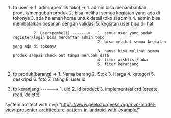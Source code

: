 1. tb user =>   1. admin(pemilik toko) ->   1. admin bisa menambahkan produk/mengubah produk
                                            2. bisa melihat semua kegiatan yang ada di tokonya
                                            3. ada halaman home untuk detail toko si admin
                                            4. admin bisa membatalkan pesanan dengan validasi
                                            5. kegiatan user bisa dilihat


                2. User(pembeli) ------->   1. semua user yang sudah register/login bisa mendaftar admin toko
                                            2. bisa melihat semua kegiatan yang ada di tokonya
                                            3. hanya bisa melihat semua produk sampai check out tanpa merubah data
                                            4. fitur wishlist/suka
                                            5. fitur keranjang

2. tb produk(barang) => 1. Nama barang
                        2. Stok 
                        3. Harga
                        4. kategori
                        5. deskripsi
                        6. foto
                        7. rating
                        8. user id

3. tb keranjang ------> 1. uid
                        2. id product
                        3. implementasi crd (create, read, delete)



system arsitect with mvp "https://www.geeksforgeeks.org/mvp-model-view-presenter-architecture-pattern-in-android-with-example/"